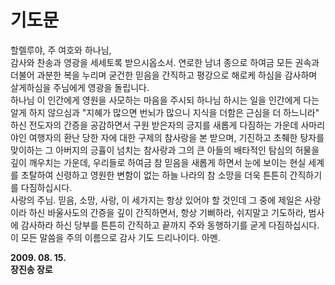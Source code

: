 # 기도문
할렐루야, 주 여호와 하나님, <br>
감사와 찬송과 영광을 세세토록 받으시옵소서. 연로한 남녀 종으로 하여금 모든 권속과 더불어 과분한 복을 누리며 굳건한 믿음을 간직하고
평강으로 해로케 하심을 감사하며 살게하심을 주님에게 영광을 돌립니다.<br>
하나님 이 인간에게 영원을 사모하는 마음을 주시되 하나님 하시는 일을 인간에게 다는 알게 하지 않으심과
"지혜가 많으면 번뇌가 많으니 지식을 더함은 근심을 더 하느니라" 하신 전도자의 간증을 공감하면서
구원 받은자의 긍지를 새롭게 다짐하는 가운데 사마리야인 여행자의 환난 당한 자에 대한 구제의 참사랑을 본 받으며,
기진하고 초췌한 탕자를 맞이하는 그 아버지의 긍휼이 넘치는 참사랑과 그의 큰 아들의 배타적인 탐심의 허물을
깊이 깨우치는 가운데, 우리들로 하여금 참 믿음을 새롭게 하면서 눈에 보이는 현실 세계를 초탈하여 신령하고 영원한 변함이 없는 하늘 나라의 참 소망을 더욱 튼튼히 간직하기를 다짐하십시다.<br>
사랑의 주님. 믿음, 소망, 사랑, 이 세가지는 항상 있어야 할 것인데 그 중에 제일은 사랑이라 하신 바울사도의 간증을 깊이 간직하면서, 항상 기뻐하라, 쉬지말고 기도하라, 범사에 감사하라 하신 당부를 튼튼히 간직하고 끝까지 주와 동행하기를 굳게 다짐하십시다.<br>
이 모든 말씀을 주의 이름으로 감사 기도 드리나이다. 아멘.<br>

**2009. 08. 15.** <br>
**장진송 장로**


